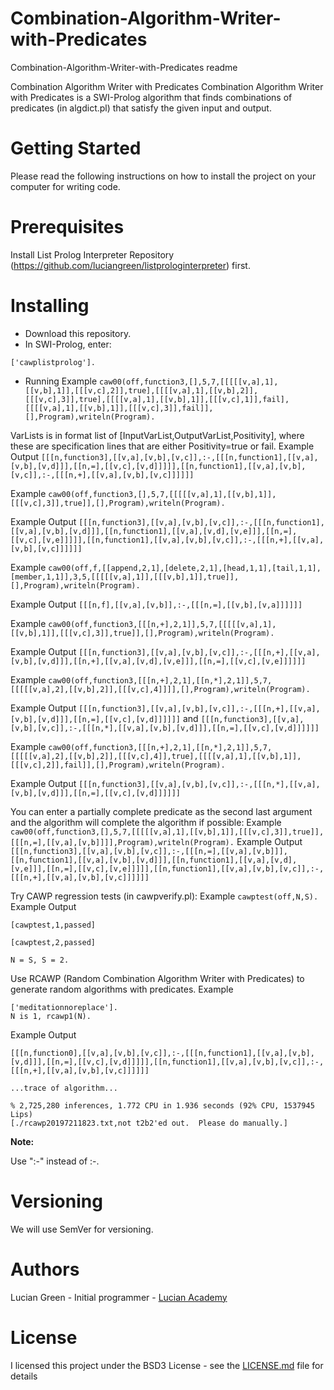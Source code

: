 # Combination-Algorithm-Writer-with-Predicates

Combination-Algorithm-Writer-with-Predicates readme

Combination Algorithm Writer with Predicates
Combination Algorithm Writer with Predicates is a SWI-Prolog algorithm that finds combinations of predicates (in algdict.pl) that satisfy the given input and output.

# Getting Started

Please read the following instructions on how to install the project on your computer for writing code.

# Prerequisites

Install List Prolog Interpreter Repository (https://github.com/luciangreen/listprologinterpreter) first.

# Installing

* Download this repository.
* In SWI-Prolog, enter:
```
['cawplistprolog'].
```
* Running
Example
`caw00(off,function3,[],5,7,[[[[[v,a],1],[[v,b],1]],[[[v,c],2]],true],[[[[v,a],1],[[v,b],2]],[[[v,c],3]],true],[[[[v,a],1],[[v,b],1]],[[[v,c],1]],fail],[[[[v,a],1],[[v,b],1]],[[[v,c],3]],fail]],[],Program),writeln(Program).`

VarLists is in format list of [InputVarList,OutputVarList,Positivity], where these are specification lines that are either Positivity=true or fail.
Example Output
`[[[n,function3],[[v,a],[v,b],[v,c]],:-,[[[n,function1],[[v,a],[v,b],[v,d]]],[[n,=],[[v,c],[v,d]]]]],[[n,function1],[[v,a],[v,b],[v,c]],:-,[[[n,+],[[v,a],[v,b],[v,c]]]]]]
`

Example
`caw00(off,function3,[],5,7,[[[[[v,a],1],[[v,b],1]],[[[v,c],3]],true]],[],Program),writeln(Program).`

Example Output
`[[[n,function3],[[v,a],[v,b],[v,c]],:-,[[[n,function1],[[v,a],[v,b],[v,d]]],[[n,function1],[[v,a],[v,d],[v,e]]],[[n,=],[[v,c],[v,e]]]]],[[n,function1],[[v,a],[v,b],[v,c]],:-,[[[n,+],[[v,a],[v,b],[v,c]]]]]]`

Example
`caw00(off,f,[[append,2,1],[delete,2,1],[head,1,1],[tail,1,1],[member,1,1]],3,5,[[[[[v,a],1]],[[[v,b],1]],true]],[],Program),writeln(Program).`

Example Output
`[[[n,f],[[v,a],[v,b]],:-,[[[n,=],[[v,b],[v,a]]]]]]`


Example
`caw00(off,function3,[[[n,+],2,1]],5,7,[[[[[v,a],1],[[v,b],1]],[[[v,c],3]],true]],[],Program),writeln(Program).`

Example Output
`[[[n,function3],[[v,a],[v,b],[v,c]],:-,[[[n,+],[[v,a],[v,b],[v,d]]],[[n,+],[[v,a],[v,d],[v,e]]],[[n,=],[[v,c],[v,e]]]]]]`


Example
`caw00(off,function3,[[[n,+],2,1],[[n,*],2,1]],5,7,[[[[[v,a],2],[[v,b],2]],[[[v,c],4]]]],[],Program),writeln(Program).`

Example Output
`[[[n,function3],[[v,a],[v,b],[v,c]],:-,[[[n,+],[[v,a],[v,b],[v,d]]],[[n,=],[[v,c],[v,d]]]]]]`
and
`[[[n,function3],[[v,a],[v,b],[v,c]],:-,[[[n,*],[[v,a],[v,b],[v,d]]],[[n,=],[[v,c],[v,d]]]]]]`


Example
`caw00(off,function3,[[[n,+],2,1],[[n,*],2,1]],5,7,[[[[[v,a],2],[[v,b],2]],[[[v,c],4]],true],[[[[v,a],1],[[v,b],1]],[[[v,c],2]],fail]],[],Program),writeln(Program).`

Example Output
`[[[n,function3],[[v,a],[v,b],[v,c]],:-,[[[n,*],[[v,a],[v,b],[v,d]]],[[n,=],[[v,c],[v,d]]]]]]`


You can enter a partially complete predicate as the second last argument and the algorithm will complete the algorithm if possible:
Example
`caw00(off,function3,[],5,7,[[[[[v,a],1],[[v,b],1]],[[[v,c],3]],true]],[[[n,=],[[v,a],[v,b]]]],Program),writeln(Program).`
Example Output
`[[[n,function3],[[v,a],[v,b],[v,c]],:-,[[[n,=],[[v,a],[v,b]]],[[n,function1],[[v,a],[v,b],[v,d]]],[[n,function1],[[v,a],[v,d],[v,e]]],[[n,=],[[v,c],[v,e]]]]],[[n,function1],[[v,a],[v,b],[v,c]],:-,[[[n,+],[[v,a],[v,b],[v,c]]]]]]`


Try CAWP regression tests (in cawpverify.pl):
Example
`cawptest(off,N,S).`
Example Output
```
[cawptest,1,passed]

[cawptest,2,passed]

N = S, S = 2.
```

Use RCAWP (Random Combination Algorithm Writer with Predicates) to generate random algorithms with predicates.
Example
```
['meditationnoreplace'].
N is 1, rcawp1(N).
```
Example Output
```
[[[n,function0],[[v,a],[v,b],[v,c]],:-,[[[n,function1],[[v,a],[v,b],[v,d]]],[[n,=],[[v,c],[v,d]]]]],[[n,function1],[[v,a],[v,b],[v,c]],:-,[[[n,+],[[v,a],[v,b],[v,c]]]]]]

...trace of algorithm...

% 2,725,280 inferences, 1.772 CPU in 1.936 seconds (92% CPU, 1537945 Lips)
[./rcawp20197211823.txt,not t2b2'ed out.  Please do manually.]
```

**Note:**

Use ":-" instead of :-.

# Versioning

We will use SemVer for versioning.

# Authors

Lucian Green - Initial programmer - <a href="https://www.lucianacademy.com/">Lucian Academy</a>

# License

I licensed this project under the BSD3 License - see the <a href="LICENSE">LICENSE.md</a> file for details

